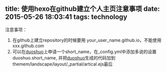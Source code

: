title: 使用hexo在github建立个人主页注意事项
date: 2015-05-26 18:03:41
tags: technology
---
注意事项：
1. 在github上建立repository的时候要用 your_user_name.github.io，不能使用xxx.github.com
2. 可以在[duoshuo](duoshuo.com)上申请一个short_name，在_config.yml中添加多说的设置duoshuo.short_name, 
  并把[duoshuo](duoshuo.com)生成的代码加到themem/landscape/layout/_partial/artical.ejs最后
	
	
  
